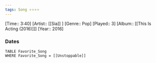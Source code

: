 ```yaml
---
tags: Song ⭐⭐⭐⭐ 
---
```

[Time:: 3:40]
[Artist:: [[Sia]] ]
[Genre:: Pop]
[Played:: 3]
[Album:: [[This Is Acting (2016)]]]
[Year:: 2016]
### Dates
````dataview
TABLE Favorite_Song
WHERE Favorite_Song = [[Unstoppable]]
````